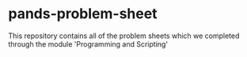 # pands-problem-sheet
This repository contains all of the problem sheets which we completed through the module 'Programming and Scripting'
